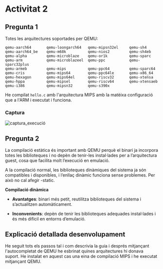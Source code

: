 # Activitat 2

## Pregunta 1

Totes les arquitectures soportades per QEMU:

```
qemu-aarch64       qemu-loongarch64   qemu-mipsn32el     qemu-sh4
qemu-aarch64_be    qemu-m68k          qemu-nios2         qemu-sh4eb
qemu-alpha         qemu-microblaze    qemu-or1k          qemu-sparc
qemu-arm           qemu-microblazeel  qemu-ppc           qemu-sparc32plus
qemu-armeb         qemu-mips          qemu-ppc64         qemu-sparc64
qemu-cris          qemu-mips64        qemu-ppc64le       qemu-x86_64
qemu-hexagon       qemu-mips64el      qemu-riscv32       qemu-xtensa
qemu-hppa          qemu-mipsel        qemu-riscv64       qemu-xtensaeb
qemu-i386          qemu-mipsn32       qemu-s390x         
```

He compilat `hello.c` amb l'arquitectura MIPS amb la matèixa configuració que a l'ARM i executat i funciona.

### Captura

![captura_execució](captura_execució.png)

## Pregunta 2

La compilació estàtica és important amb QEMU perquè el binari ja incorpora totes les biblioteques i no depèn de tenir-les instal·lades per a l’arquitectura guest, cosa que facilita molt l’execució en emulació.

A la compilació normal, les biblioteques dinàmiques del sistema ja són compatibles i disponibles, i l’enllaç dinàmic funciona sense problemes. Per això no cal afegir -static.

**Compilació dinàmica**

- **Avantatges**: binari més petit, reutilitza biblioteques del sistema i s’actualitzen automàticament.

- **Inconvenients**: depèn de tenir les biblioteques adequades instal·lades i és més difícil en entorns d’emulació.

## Explicació detallada desenvolupament

He seguit tots els passos tal i com descrivia la guia i després mitjançant l'autocompletat de QEMU he esbrinat quines arquitectures hi donava suport. He instalat en aquest cas una eina de compilació MIPS i he executat mitjançant QEMU.